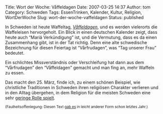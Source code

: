 Title: Wort der Woche: Våffeldagen
Date: 2007-03-25 14:37
Author: tom
Category: Schweden
Tags: EssenTrinken, Kalender, Kultur, Religion, WortDerWoche
Slug: wort-der-woche-vaffeldagen
Status: published

In Schweden ist heute Waffeltag,
[*Våffeldagen*](http://sv.wikipedia.org/wiki/V%C3%A5ffeldagen), und es
werden vielerorts die Waffeleisen hervorgeholt. Ein Blick in einen
deutschen Kalender zeigt, dass heute auch “Mariä Verkündigung” ist, und
die Vermutung, dass es da einen Zusammenhang gibt, ist in der Tat
richtig. Denn eine alte schwedische Bezeichnung für diesen Feiertag ist
“Vårfrudagen”, was “Tag unserer Frau” bedeutet.

Ein schlichtes Missverständnis oder Verschleifung hat dann aus dem
“Vårfrudagen” den “Våffeldagen” gemacht und man fing an, mehr Waffeln zu
essen.

Das macht den 25. März, finde ich, zu einem schönen Beispiel, wie
christliche Traditionen in Schweden ihren religiösen Charakter verlieren
und in den Alltag übergehen, in dem Religion für die meisten Schweden
eine sehr [geringe Rolle
spielt](http://www.fiket.de/2006/08/28/schweden-und-die-religion/).

<small>(Faulheitsoffenlegung: Diesen Text [gab
es](http://www.fiket.de/2006/03/25/heute-ist-waffeltag/) in leicht
anderer Form schon letztes Jahr.)</small>

